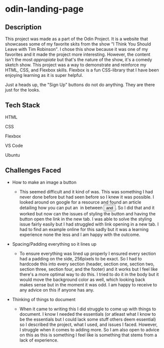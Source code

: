 # odin-landing-page

## Description
This project was made as a part of the Odin Project. It is a website that showcases some of my favorite skits from the show "I Think You Should Leave with Tim Robinson". I chose this show because it was one of my favorites and it made the project more interesting. However, the content isn't the most *appropiate* but that's the nature of the show, it's a comedy sketch show. This project was a way to demonstrate and reinforce my HTML, CSS, and Flexbox skills. Flexbox is a 
fun CSS-library that I have been enjoying learning as it is super helpful.

Just a heads up, the "Sign Up" buttons do not do anything. They are there just for the looks.

## Tech Stack
HTML

CSS

Flexbox

VS Code

Ubuntu

## Challenges Faced
* How to make an image a button
  - This seemed difficult and it kind of was. This was something I had never done before but had seen before so I knew it was possible. 
    I looked around on google for a resource and found an article detailing how you can put an <img> in between <button> and </button>.
    So I did that and it worked but now can the issues of styling the button and having the button open the link in the new tab. 
    I was able to solve the styling issue fairly easily but I had struggled with link opening in a new tab. I had to find an example
    online for this sadly but it was a learning experience none the less and I am happy with the outcome.
    
 * Spacing/Padding everything so it lines up 
    - To ensure everything was lined up properly I ensured every section had a padding on the side, 256pixels to be exact. So I had to hardcode this 
      into every section (header, section one, section two, section three, section four, and the footer) and it works but I feel like there's a more optimal
      way to do this. I tried to do it in the body but it would move the background color as well, which looking back makes sense but in the moment it was 
      odd. I am happy to receive to any advice on this if anyone has any. 

  * Thinking of things to document
    - When it came to writing this I did struggle to come up with things to document. I know I needed the essentials (or atleast what I know to be the
      essentials but I could lack some stuff others deem essential) so I described the project, what I used, and issues I faced. However, I struggle when it
      comes to adding more. So I am also open to advice on this as this is something I feel like is something that stems from a lack of experience.

